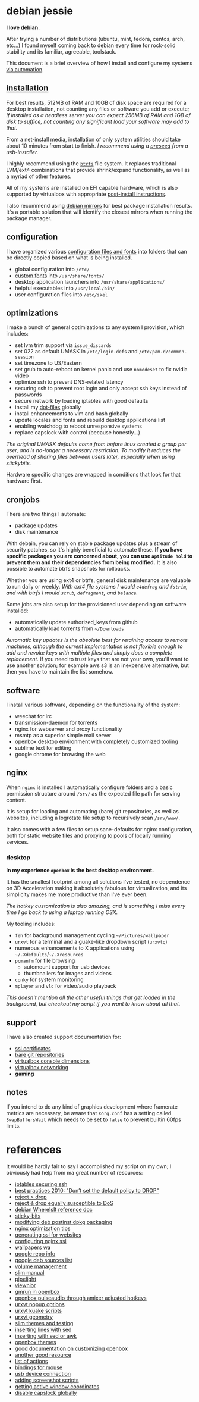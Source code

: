 
# debian jessie

**I love debian.**

After trying a number of distributions (ubuntu, mint, fedora, centos, arch, etc...) I found myself coming back to debian every time for rock-solid stability and its familiar, agreeable, toolstack.

This document is a brief overview of how I install and configure my systems [via automation](debian-jessie.sh).


## [installation](#)

For best results, 512MB of RAM and 10GB of disk space are required for a desktop installation, not counting any files or software you add or execute; _If installed as a headless server you can expect 256MB of RAM and 1GB of disk to suffice, not counting any significant load your software may add to that._

From a net-install media, installation of only system utilities should take about 10 minutes from start to finish.  _I recommend using a [preseed](#) from a usb-installer._

I highly recommend using the [`btrfs`](software/btrfs.md) file system.  It replaces traditional LVM/ext4 combinations that provide shrink/expand functionality, as well as a myriad of other features.

All of my systems are installed on EFI capable hardware, which is also supported by virtualbox with appropriate [post-install instructions](virtualization/uefi-config.md).

I also recommend using [debian mirrors](http://http.debian.net/) for best package installation results.  It's a portable solution that will identify the closest mirrors when running the package manager.


## configuration

I have organized various [configuration files and fonts](data/) into folders that can be directly copied based on what is being installed.

- global configuration into `/etc/`
- [custom fonts](../software/fonts.md) into `/usr/share/fonts/`
- desktop application launchers into `/usr/share/applications/`
- helpful executables into `/usr/local/bin/`
- user configuration files into `/etc/skel`


## optimizations

I make a bunch of general optimizations to any system I provision, which includes:

- set lvm trim support via `issue_discards`
- set 022 as default UMASK in `/etc/login.defs` and `/etc/pam.d/common-session`
- set timezone to US/Eastern
- set grub to auto-reboot on kernel panic and use `nomodeset` to fix nvidia video
- optimize ssh to prevent DNS-related latency
- securing ssh to prevent root login and only accept ssh keys instead of passwords
- secure network by loading iptables with good defaults
- install my [dot-files](https://github.com/cdelorme/dot-files) globally
- install enhancements to vim and bash globally
- update locales and fonts and rebuild desktop applications list
- enabling watchdog to reboot unresponsive systems
- replace capslock with control (because honestly...)

_The original UMASK defaults come from before linux created a group per user, and is no-longer a necessary restriction.  To modify it reduces the overhead of sharing files between users later, especially when using stickybits._

Hardware specific changes are wrapped in conditions that look for that hardware first.


## cronjobs

There are two things I automate:

- package updates
- disk maintenance

With debain, you can rely on stable package updates plus a stream of security patches, so it's highly beneficial to automate these.  **If you have specific packages you are concerned about, you can use `aptitude hold` to prevent them and their dependencies from being modified.**  It is also possible to automate btrfs snapshots for rollbacks.

Whether you are using ext4 or btrfs, general disk maintenance are valuable to run daily or weekly.  _With ext4 file systems I would `e4defrag` and `fstrim`, and with btrfs I would `scrub`, `defragment`, and `balance`._

Some jobs are also setup for the provisioned user depending on software installed:

- automatically update authorized_keys from github
- automatically load torrents from `~/Downloads`

_Automatic key updates is the absolute best for retaining access to remote machines, although the current implementation is not flexible enough to add and revoke keys with multiple files and simply does a complete replacement._  If you need to trust keys that are not your own, you'll want to use another solution; for example aws s3 is an inexpensive alternative, but then you have to maintain the list somehow.


## software

I install various software, depending on the functionality of the system:

- weechat for irc
- transmission-daemon for torrents
- nginx for webserver and proxy functionality
- msmtp as a superior simple mail server
- openbox desktop environment with completely customized tooling
- sublime text for editing
- google chrome for browsing the web


## nginx

When `nginx` is installed I automatically configure folders and a basic permission structure around `/srv/` as the expected file path for serving content.

It is setup for loading and automating (bare) git repositories, as well as websites, including a logrotate file setup to recursively scan `/srv/www/`.

It also comes with a few files to setup sane-defaults for nginx configuration, both for static website files and proxying to pools of locally running services.


### desktop

**In my experience `openbox` is the best desktop environment.**

It has the smallest footprint among all solutions I've tested, no dependence on 3D Acceleration making it absolutely fabulous for virtualization, and its simplicity makes me more productive than I've ever been.

_The hotkey customization is also amazing, and is something I miss every time I go back to using a laptop running OSX._

My tooling includes:

- `feh` for background management cycling `~/Pictures/wallpaper`
- `urxvt` for a terminal and a guake-like dropdown script (`urxvtq`)
- numerous enhancements to X applications using `~/.Xdefaults`/`~/.Xresources`
- `pcmanfm` for file browsing
	- automount support for usb devices
	- thumbnailers for images and videos
- `conky` for system monitoring
- `mplayer` and `vlc` for video/audio playback

_This doesn't mention all the other useful things that get loaded in the background, but checkout my script if you want to know about all that._


## support

I have also created support documentation for:

- [ssl certificates](software/ssl-certificates.md)
- [bare git repositories](software/bare-git-repositories.md)
- [virtualbox console dimensions](software/grub-vm-resolution.md)
- [virtualbox networking](virtualization/virtual-network-adapters.md)
- **[gaming](gaming/)**


## notes

If you intend to do any kind of graphics development where framerate metrics are necessary, be aware that `Xorg.conf` has a setting called `SwapBuffersWait` which needs to be set to `false` to prevent builtin 60fps limits.


# references

It would be hardly fair to say I accomplished my script on my own; I obviously had help from ma great number of resources:

- [iptables securing ssh](http://www.rackaid.com/blog/how-to-block-ssh-brute-force-attacks/)
- [best practices 2010: "Don’t set the default policy to DROP"](http://major.io/2010/04/12/best-practices-iptables/)
- [reject > drop](http://unix.stackexchange.com/questions/109459/is-it-better-to-set-j-reject-or-j-drop-in-iptables)
- [reject & drop equally susceptible to DoS](http://www.linuxquestions.org/questions/linux-security-4/drop-vs-reject-685942/)
- [debian WhereIsIt reference doc](https://wiki.debian.org/WhereIsIt)
- [sticky-bits](http://unix.stackexchange.com/questions/64126/why-does-chmod-1777-and-chmod-3777-both-set-the-sticky-bit)
- [modifying deb postinst dpkg packaging](https://yeupou.wordpress.com/2012/07/21/modifying-preinst-and-postinst-scripts-before-installing-a-package-with-dpkg/)
- [nginx optimization tips](http://tweaked.io/guide/nginx/)
- [generating ssl for websites](https://www.digitalocean.com/community/tutorials/how-to-create-a-ssl-certificate-on-nginx-for-ubuntu-12-04)
- [configuring nginx ssl](https://www.digicert.com/ssl-certificate-installation-nginx.htm)
- [wallpapers wa](http://wallpaperswa.com/)
- [google repo info](https://www.google.com/linuxrepositories/)
- [google deb sources list](https://sites.google.com/site/mydebiansourceslist/)
- [volume management](http://urukrama.wordpress.com/2007/12/19/managing-sound-volumes-in-openbox/)
- [slim manual](http://slim.berlios.de/manual.php)
- [pipelight](https://launchpad.net/pipelight)
- [viewnior](https://github.com/xsisqox/Viewnior)
- [gmrun in openbox](http://naniland.wordpress.com/2011/10/25/alt-f2-on-openbox/)
- [openbox pulseaudio through amixer adjusted hotkeys](https://wiki.archlinux.org/index.php/openbox#Pulseaudio)
- [urxvt popup options](https://bbs.archlinux.org/viewtopic.php?id=57202)
- [urxvt kuake scripts](https://bbs.archlinux.org/viewtopic.php?id=71789&p=1)
- [urxvt geometry](https://bbs.archlinux.org/viewtopic.php?id=72515)
- [slim themes and testing](https://wiki.archlinux.org/index.php/SLiM#Theming)
- [inserting lines with sed](http://unix.stackexchange.com/questions/35201/how-to-insert-a-line-into-text-document-right-before-line-containing-some-text-i)
- [inserting with sed or awk](http://www.theunixschool.com/2012/06/insert-line-before-or-after-pattern.html)
- [openbox themes](http://capn-damo.deviantart.com/gallery/37736739/Openbox)
- [good documentation on customizing openbox](http://melp.nl/2011/01/10-must-have-key-and-mouse-binding-configs-in-openbox/)
- [another good resource](http://openbox.org/wiki/Help:Configuration)
- [list of actions](http://openbox.org/wiki/Help:Actions)
- [bindings for mouse](http://openbox.org/wiki/Help:Bindings#Mouse_bindings)
- [usb device connection](https://www.ab9il.net/linux/pcmanfm-usb-mount.html)
- [adding screenshot scripts](https://wiki.archlinux.org/index.php/Taking_a_screenshot)
- [getting active window coordinates](http://unix.stackexchange.com/questions/14159/how-do-i-find-the-window-dimensions-and-position-accurately-including-decoration)
- [disable capslock globally](http://emacswiki.org/emacs/MovingTheCtrlKey#toc9)
